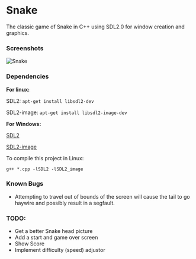 # Snake
The classic game of Snake in C++ using SDL2.0 for window creation and graphics.

### Screenshots

![Snake](http://i.imgur.com/6p3Wfgr.png)

### Dependencies

**For linux:**

SDL2: 		  `apt-get install libsdl2-dev`

SDL2-image:  `apt-get install libsdl2-image-dev`
	
**For Windows:**

[SDL2](https://www.libsdl.org/download-2.0.php)

[SDL2-image](https://www.libsdl.org/projects/SDL_image/)


To compile this project in Linux:

`g++ *.cpp -lSDL2 -lSDL2_image`

	
### Known Bugs
* Attempting to travel out of bounds of the screen will cause the tail to go haywire and possibly result in a segfault.
		
### TODO:
* Get a better Snake head picture
* Add a start and game over screen
* Show Score
* Implement difficulty (speed) adjustor
